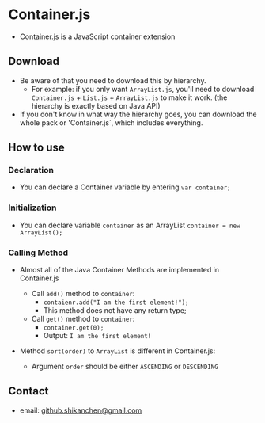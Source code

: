 # Container.js
* Container.js is a JavaScript container extension

## Download
* Be aware of that you need to download this by hierarchy.
	* For example: if you only want `ArrayList.js`, you'll need to download `Container.js` + `List.js` + `ArrayList.js` to make it work. (the hierarchy is exactly based on Java API)
* If you don't know in what way the hierarchy goes, you can download the whole pack or 'Container.js`, which includes everything.

## How to use
### Declaration
* You can declare a Container variable by entering `var container;`

### Initialization
* You can declare variable `container` as an ArrayList `container = new ArrayList();`

### Calling Method
* Almost all of the Java Container Methods are implemented in Container.js
	* Call `add()` method to `container`:
		* `contaienr.add("I am the first element!");`
		* This method does not have any return type;
	* Call `get()` method to `container`:
		* `container.get(0);`
		* Output: `I am the first element!`

* Method `sort(order)` to `ArrayList` is different in Container.js:
	* Argument `order` should be either `ASCENDING` or `DESCENDING`

## Contact
* email: github.shikanchen@gmail.com

